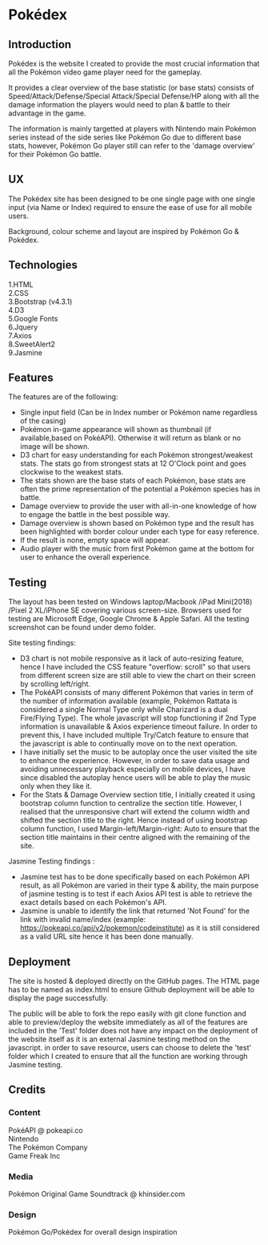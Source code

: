 # Pokédex

## Introduction
Pokédex is the website I created to provide the most crucial information that all the Pokémon video game player need for the gameplay.  

It provides a clear overview of the base statistic (or base stats) consists of Speed/Attack/Defense/Special Attack/Special Defense/HP along with all the damage information the players would need to plan & battle to their advantage in the game. 

The information is mainly targetted at players with Nintendo main Pokémon series instead of the side series like Pokémon Go due to different base stats, however, Pokémon Go player still can refer to the 'damage overview' for their Pokémon Go battle.

## UX
The Pokédex site has been designed to be one single page with one single input (via Name or Index) required to ensure the ease of use for all mobile users.  

Background, colour scheme and layout are inspired by Pokémon Go & Pokédex.

## Technologies
1.HTML  
2.CSS  
3.Bootstrap (v4.3.1)  
4.D3  
5.Google Fonts  
6.Jquery  
7.Axios  
8.SweetAlert2  
9.Jasmine

## Features
The features are of the following:  
- Single input field (Can be in Index number or Pokémon name regardless of the casing)
- Pokémon in-game appearance will shown as thumbnail (if available,based on PokéAPI). Otherwise it will return as blank or no image will be shown.
- D3 chart for easy understanding for each Pokémon strongest/weakest stats. The stats go from strongest stats at 12 O'Clock point and goes clockwise to the weakest stats.
- The stats shown are the base stats of each Pokémon, base stats are often the prime representation of the potential a Pokémon species has in battle.
- Damage overview to provide the user with all-in-one knowledge of how to engage the battle in the best possible way.
- Damage overview is shown based on Pokémon type and the result has been highlighted with border colour under each type for easy reference.
- If the result is none, empty space will appear.
- Audio player with the music from first Pokémon game at the bottom for user to enhance the overall experience.

## Testing
The layout has been tested on Windows laptop/Macbook /iPad Mini(2018) /Pixel 2 XL/iPhone SE covering various screen-size. Browsers used for testing are Microsoft Edge, Google Chrome & Apple Safari. All the testing screenshot can be found under demo folder.

Site testing findings:  
- D3 chart is not mobile responsive as it lack of auto-resizing feature, hence I have included the CSS feature "overflow: scroll" so that users from different screen size are still able to view the chart on their screen by scrolling left/right.
- The PokéAPI consists of many different Pokémon that varies in term of the number of information available (example, Pokémon Rattata is considered a single Normal Type only while Charizard is a dual Fire/Flying Type). The whole javascript will stop functioning if 2nd Type information is unavailable & Axios experience timeout failure.
In order to prevent this, I have included multiple Try/Catch feature to ensure that the javascript is able to continually move on to the next operation. 
- I have initially set the music to be autoplay once the user visited the site to enhance the experience. However, in order to save data usage and avoiding unnecessary playback especially on mobile devices, I have since disabled the autoplay hence users will be able to play the music only when they like it.
- For the Stats & Damage Overview section title, I initially created it using bootstrap column function to centralize the section title. However, I realised that the unresponsive chart will extend the column width and shifted the section title to the right. Hence instead of using bootstrap column function, I used Margin-left/Margin-right: Auto to ensure that the section title maintains in their centre aligned with the remaining of the site.

Jasmine Testing findings : 
- Jasmine test has to be done specifically based on each Pokémon API result, as all Pokémon are varied in their type & ability, the main purpose of jasmine testing is to test if each Axios API test is able to retrieve the exact details based on each Pokémon's API.
- Jasmine is unable to identify the link that returned 'Not Found' for the link with invalid name/index (example: https://pokeapi.co/api/v2/pokemon/codeinstitute) as it is still considered as a valid URL site hence it has been done manually.

## Deployment
The site is hosted & deployed directly on the GitHub pages. The HTML page has to be named as index.html to ensure Github deployment will be able to display the page successfully.

The public will be able to fork the repo easily with git clone function and able to preview/deploy the website immediately as all of the features are included in the 
'Test' folder does not have any impact on the deployment of the website itself as it is an external Jasmine testing method on the javascript.
in order to save resource, users can choose to delete the 'test' folder which I created to ensure that all the function are working through Jasmine testing.

## Credits 

### Content 
PokéAPI @ pokeapi.co  
Nintendo  
The Pokémon Company  
Game Freak Inc  

### Media
Pokémon Original Game Soundtrack @ khinsider.com

### Design
Pokémon Go/Pokédex for overall design inspiration